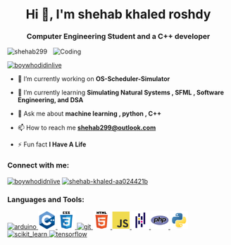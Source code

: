 <h1 align="center">Hi 👋, I'm shehab khaled roshdy</h1>
<h3 align="center">Computer Engineering Student and a C++ developer</h3>

<img align="right" alt="Coding" width="400" src="https://j.gifs.com/mLnWo7.gif">

<p align="left"> <img src="https://komarev.com/ghpvc/?username=shehab299&label=Profile%20views&color=0e75b6&style=flat" alt="shehab299" /> </p>

<p align="left"> <a href="https://twitter.com/boywhodidinlive" target="blank"><img src="https://img.shields.io/twitter/follow/boywhodidinlive?logo=twitter&style=for-the-badge" alt="boywhodidinlive" /></a> </p>

- 🔭 I’m currently working on **OS-Scheduler-Simulator**

- 🌱 I’m currently learning **Simulating Natural Systems , SFML , Software Engineering, and DSA**

- 💬 Ask me about **machine learning , python , C++**

- 📫 How to reach me **shehab299@outlook.com**

- ⚡ Fun fact **I Have A Life**

<h3 align="left">Connect with me:</h3>
<p align="left">
<a href="https://twitter.com/boywhodidnlive" target="blank"><img align="center" src="https://raw.githubusercontent.com/rahuldkjain/github-profile-readme-generator/master/src/images/icons/Social/twitter.svg" alt="boywhodidnlive" height="30" width="40" /></a>
<a href="https://linkedin.com/in/shehab-khaled-aa024421b" target="blank"><img align="center" src="https://raw.githubusercontent.com/rahuldkjain/github-profile-readme-generator/master/src/images/icons/Social/linked-in-alt.svg" alt="shehab-khaled-aa024421b" height="30" width="40" /></a>
</p>

<h3 align="left">Languages and Tools:</h3>
<p align="left"> <a href="https://www.arduino.cc/" target="_blank" rel="noreferrer"> <img src="https://cdn.worldvectorlogo.com/logos/arduino-1.svg" alt="arduino" width="40" height="40"/> </a> <a href="https://www.w3schools.com/cpp/" target="_blank" rel="noreferrer"> <img src="https://raw.githubusercontent.com/devicons/devicon/master/icons/cplusplus/cplusplus-original.svg" alt="cplusplus" width="40" height="40"/> </a> <a href="https://www.w3schools.com/css/" target="_blank" rel="noreferrer"> <img src="https://raw.githubusercontent.com/devicons/devicon/master/icons/css3/css3-original-wordmark.svg" alt="css3" width="40" height="40"/> </a> <a href="https://git-scm.com/" target="_blank" rel="noreferrer"> <img src="https://www.vectorlogo.zone/logos/git-scm/git-scm-icon.svg" alt="git" width="40" height="40"/> </a> <a href="https://www.w3.org/html/" target="_blank" rel="noreferrer"> <img src="https://raw.githubusercontent.com/devicons/devicon/master/icons/html5/html5-original-wordmark.svg" alt="html5" width="40" height="40"/> </a> <a href="https://developer.mozilla.org/en-US/docs/Web/JavaScript" target="_blank" rel="noreferrer"> <img src="https://raw.githubusercontent.com/devicons/devicon/master/icons/javascript/javascript-original.svg" alt="javascript" width="40" height="40"/> </a> <a href="https://pandas.pydata.org/" target="_blank" rel="noreferrer"> <img src="https://raw.githubusercontent.com/devicons/devicon/2ae2a900d2f041da66e950e4d48052658d850630/icons/pandas/pandas-original.svg" alt="pandas" width="40" height="40"/> </a> <a href="https://www.php.net" target="_blank" rel="noreferrer"> <img src="https://raw.githubusercontent.com/devicons/devicon/master/icons/php/php-original.svg" alt="php" width="40" height="40"/> </a> <a href="https://www.python.org" target="_blank" rel="noreferrer"> <img src="https://raw.githubusercontent.com/devicons/devicon/master/icons/python/python-original.svg" alt="python" width="40" height="40"/> </a> <a href="https://scikit-learn.org/" target="_blank" rel="noreferrer"> <img src="https://upload.wikimedia.org/wikipedia/commons/0/05/Scikit_learn_logo_small.svg" alt="scikit_learn" width="40" height="40"/> </a> <a href="https://www.tensorflow.org" target="_blank" rel="noreferrer"> <img src="https://www.vectorlogo.zone/logos/tensorflow/tensorflow-icon.svg" alt="tensorflow" width="40" height="40"/> </a> </p>
